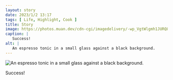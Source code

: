```yaml
---
layout: story
date: 2023/1/2 13:17
tags: [ Life, Highlight, Cook ]
title: Story
image: https://photos.muan.dev/cdn-cgi/imagedelivery/-wp_VgtWlgmh1JURQ8t1mg/8912be88-1fee-49a2-717f-0695bffe4e00/public
caption: |
   Success!
alt: |
   An espresso tonic in a small glass against a black background.
---
```


![An espresso tonic in a small glass against a black background.](https://photos.muan.dev/cdn-cgi/imagedelivery/-wp_VgtWlgmh1JURQ8t1mg/8912be88-1fee-49a2-717f-0695bffe4e00/public)

Success!
